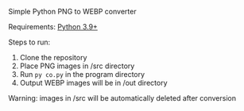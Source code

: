 Simple Python PNG to WEBP converter

Requirements:
[Python 3.9+](https://www.python.org/downloads/)

Steps to run:

1. Clone the repository
2. Place PNG images in /src directory
3. Run `py co.py` in the program directory
4. Output WEBP images will be in /out directory

Warning: images in /src will be automatically deleted after conversion

